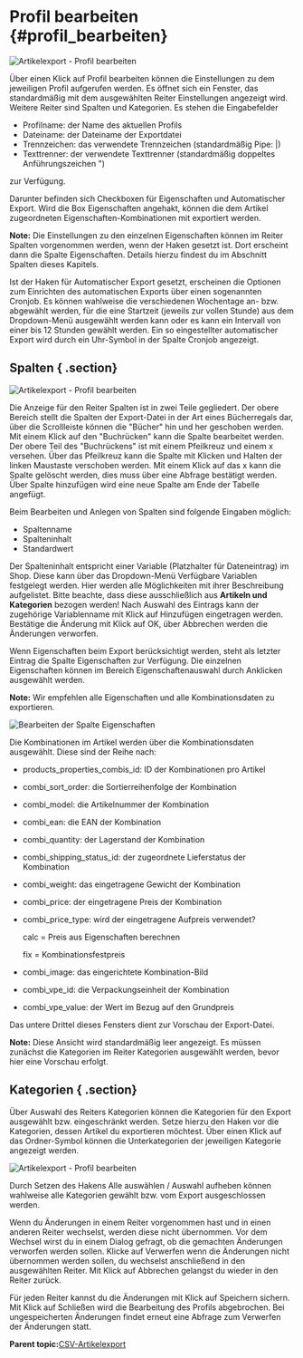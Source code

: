 # Profil bearbeiten {#profil_bearbeiten}

![](Bilder/Abb108_Artikelexport_ProfilBearbeiten.png "Artikelexport - Profil bearbeiten")

Über einen Klick auf Profil bearbeiten können die Einstellungen zu dem jeweiligen Profil aufgerufen werden. Es öffnet sich ein Fenster, das standardmäßig mit dem ausgewählten Reiter Einstellungen angezeigt wird. Weitere Reiter sind Spalten und Kategorien. Es stehen die Eingabefelder

-   Profilname: der Name des aktuellen Profils
-   Dateiname: der Dateiname der Exportdatei
-   Trennzeichen: das verwendete Trennzeichen \(standardmäßig Pipe: \|\)
-   Texttrenner: der verwendete Texttrenner \(standardmäßig doppeltes Anführungszeichen "\)

zur Verfügung.

Darunter befinden sich Checkboxen für Eigenschaften und Automatischer Export. Wird die Box Eigenschaften angehakt, können die dem Artikel zugeordneten Eigenschaften-Kombinationen mit exportiert werden.

**Note:** Die Einstellungen zu den einzelnen Eigenschaften können im Reiter Spalten vorgenommen werden, wenn der Haken gesetzt ist. Dort erscheint dann die Spalte Eigenschaften. Details hierzu findest du im Abschnitt Spalten dieses Kapitels.

Ist der Haken für Automatischer Export gesetzt, erscheinen die Optionen zum Einrichten des automatischen Exports über einen sogenannten Cronjob. Es können wahlweise die verschiedenen Wochentage an- bzw. abgewählt werden, für die eine Startzeit \(jeweils zur vollen Stunde\) aus dem Dropdown-Menü ausgewählt werden kann oder es kann ein Intervall von einer bis 12 Stunden gewählt werden. Ein so eingestellter automatischer Export wird durch ein Uhr-Symbol in der Spalte Cronjob angezeigt.

## Spalten { .section}

![](Bilder/Abb109_Artikelexport_ProfilBearbeiten.png "Artikelexport - Profil bearbeiten")

Die Anzeige für den Reiter Spalten ist in zwei Teile gegliedert. Der obere Bereich stellt die Spalten der Export-Datei in der Art eines Bücherregals dar, über die Scrollleiste können die "Bücher" hin und her geschoben werden. Mit einem Klick auf den "Buchrücken" kann die Spalte bearbeitet werden. Der obere Teil des "Buchrückens" ist mit einem Pfeilkreuz und einem x versehen. Über das Pfeilkreuz kann die Spalte mit Klicken und Halten der linken Maustaste verschoben werden. Mit einem Klick auf das x kann die Spalte gelöscht werden, dies muss über eine Abfrage bestätigt werden. Über Spalte hinzufügen wird eine neue Spalte am Ende der Tabelle angefügt.

Beim Bearbeiten und Anlegen von Spalten sind folgende Eingaben möglich:

-   Spaltenname
-   Spalteninhalt
-   Standardwert

Der Spalteninhalt entspricht einer Variable \(Platzhalter für Dateneintrag\) im Shop. Diese kann über das Dropdown-Menü Verfügbare Variablen festgelegt werden. Hier werden alle Möglichkeiten mit ihrer Beschreibung aufgelistet. Bitte beachte, dass diese ausschließlich aus **Artikeln und Kategorien** bezogen werden! Nach Auswahl des Eintrags kann der zugehörige Variablenname mit Klick auf Hinzufügen eingetragen werden. Bestätige die Änderung mit Klick auf OK, über Abbrechen werden die Änderungen verworfen.

Wenn Eigenschaften beim Export berücksichtigt werden, steht als letzter Eintrag die Spalte Eigenschaften zur Verfügung. Die einzelnen Eigenschaften können im Bereich Eigenschaftenauswahl durch Anklicken ausgewählt werden.

**Note:** Wir empfehlen alle Eigenschaften und alle Kombinationsdaten zu exportieren.

![](Bilder/Abb110_BearbeitenDerSpalteEigenschaften.png "Bearbeiten der Spalte Eigenschaften")

Die Kombinationen im Artikel werden über die Kombinationsdaten ausgewählt. Diese sind der Reihe nach:

-   products\_properties\_combis\_id: ID der Kombinationen pro Artikel
-   combi\_sort\_order: die Sortierreihenfolge der Kombination
-   combi\_model: die Artikelnummer der Kombination
-   combi\_ean: die EAN der Kombination
-   combi\_quantity: der Lagerstand der Kombination
-   combi\_shipping\_status\_id: der zugeordnete Lieferstatus der Kombination
-   combi\_weight: das eingetragene Gewicht der Kombination
-   combi\_price: der eingetragene Preis der Kombination
-   combi\_price\_type: wird der eingetragene Aufpreis verwendet?

    calc = Preis aus Eigenschaften berechnen

    fix = Kombinationsfestpreis

-   combi\_image: das eingerichtete Kombination-Bild
-   combi\_vpe\_id: die Verpackungseinheit der Kombination
-   combi\_vpe\_value: der Wert im Bezug auf den Grundpreis

Das untere Drittel dieses Fensters dient zur Vorschau der Export-Datei.

**Note:** Diese Ansicht wird standardmäßig leer angezeigt. Es müssen zunächst die Kategorien im Reiter Kategorien ausgewählt werden, bevor hier eine Vorschau erfolgt.

## Kategorien { .section}

Über Auswahl des Reiters Kategorien können die Kategorien für den Export ausgewählt bzw. eingeschränkt werden. Setze hierzu den Haken vor die Kategorien, dessen Artikel du exportieren möchtest. Über einen Klick auf das Ordner-Symbol können die Unterkategorien der jeweiligen Kategorie angezeigt werden.

![](Bilder/Abb111_Artikelexport_ProfilBearbeiten.png "Artikelexport - Profil bearbeiten")

Durch Setzen des Hakens Alle auswählen / Auswahl aufheben können wahlweise alle Kategorien gewählt bzw. vom Export ausgeschlossen werden.

Wenn du Änderungen in einem Reiter vorgenommen hast und in einen anderen Reiter wechselst, werden diese nicht übernommen. Vor dem Wechsel wirst du in einem Dialog gefragt, ob die gemachten Änderungen verworfen werden sollen. Klicke auf Verwerfen wenn die Änderungen nicht übernommen werden sollen, du wechselst anschließend in den ausgewählten Reiter. Mit Klick auf Abbrechen gelangst du wieder in den Reiter zurück.

Für jeden Reiter kannst du die Änderungen mit Klick auf Speichern sichern. Mit Klick auf Schließen wird die Bearbeitung des Profils abgebrochen. Bei ungespeicherten Änderungen findet erneut eine Abfrage zum Verwerfen der Änderungen statt.

**Parent topic:**[CSV-Artikelexport](8_8_1a_CSV_Artikel_Export.md)

